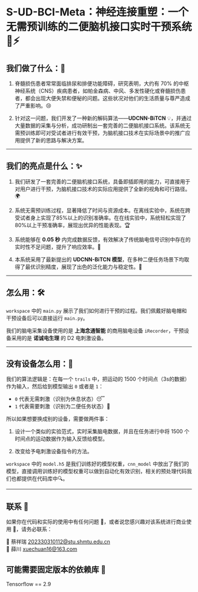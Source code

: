 # **S-UD-BCI-Meta：神经连接重塑：一个无需预训练的二便脑机接口实时干预系统** 🧠⚡

## 我们做了什么：🧠
1. 脊髓损伤患者常常面临排尿和排便功能障碍，研究表明，大约有 70% 的中枢神经系统（CNS）疾病患者，如帕金森病、中风、多发性硬化或脊髓损伤患者，都会出现大便失禁和便秘的问题。这些状况对他们的生活质量与尊严造成了严重影响。😢

2. 针对这一问题，我们开发了一种新的解码算法——**UDCNN-BiTCN** 💡，并通过大量数据的采集与分析，成功研制出一套完善的二便脑机接口系统。该系统无需预训练即可对受试者进行有效干预，为脑机接口技术在实际场景中的推广应用提供了新的思路与解决方案。

---

## 我们的亮点是什么：✨
1. 我们研发了一套完善的二便脑机接口系统，具备即插即用的能力，可直接用于对用户进行干预，为脑机接口技术的实际应用提供了全新的视角和可行路径。🌍

2. 系统无需预训练过程，显著降低了时间与资源成本。在离线实验中，系统在跨受试者身上实现了85%以上的识别准确率。在在线实验中，系统轻松实现了80%以上干预准确率，展现出优异的性能表现。🏆

3. 系统能够在 **0.05 秒** 内完成数据反馈，有效解决了传统脑电信号识别中存在的实时性不足问题，提升了响应效率。🚀

4. 本系统采用了最新提出的 **UDCNN-BiTCN 模型**，在多种二便任务场景下均取得了最优识别精度，展现了出色的泛化能力与稳定性。💪

---

## 怎么用：🛠️
`workspace` 中的 `main.py` 展示了我们如何进行干预的过程。我们佩戴好脑电帽和干预设备后可以直接运行 `main.py`。

我们的脑电采集设备使用的是 **上海念通智能** 的商用脑电设备 `iRecorder`，干预设备采用的是 **诺诚电生理** 的 D2 电刺激设备。

---

## 没有设备怎么用：🤔
我们的算法逻辑是：在每一个 `trails` 中，把运动的 1500 个时间点（3s的数据）作为输入，然后给到模型输出 `0` 或者是 `1`：

- `0` 代表无需刺激（识别为休息状态）😴  
- `1` 代表需要刺激（识别为二便任务状态）💩

所以如果想要换成别的设备，需要做两件事：

1. 设计一个类似的实验范式，实时采集脑电数据，并且在任务进行中将 1500 个时间点的运动数据作为输入反馈给模型。

2. 改变给予电刺激设备指令的方法。

`workspace` 中的 `model.h5` 是我们训练好的模型权重，`cnn_model` 中放出了我们的模型，直接调用训练好的模型权重可以做到自动化有效识别，相关的预处理代码我们也都提供在代码库中🔍。

---

## 联系 📩
如果你在代码和实际的使用中有任何问题 🤔，或者说您感兴趣对该系统进行商业使用 💼，请务必联系：

📧 蔡祥瑞 202330310112@stu.shmtu.edu.cn  
📧 薛川 xuechuan16@163.com  

## 可能需要固定版本的依赖库 🤔
Tensorflow == 2.9
